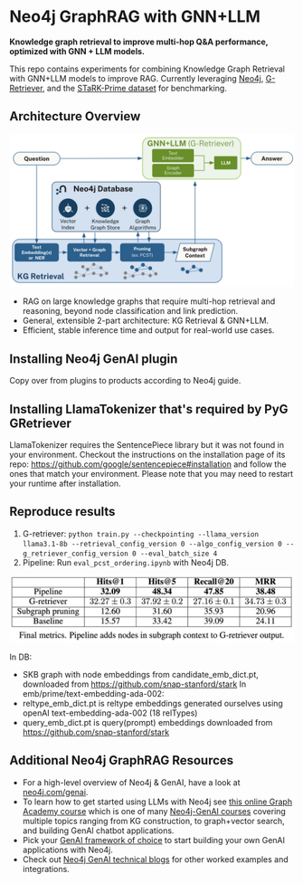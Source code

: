 # Neo4j GraphRAG with GNN+LLM

__Knowledge graph retrieval to improve multi-hop Q&A performance, optimized with GNN + LLM models.__

This repo contains experiments for combining Knowledge Graph Retrieval with GNN+LLM models to improve RAG.  Currently leveraging [Neo4j](https://neo4j.com/generativeai/), [G-Retriever](https://arxiv.org/abs/2402.07630), and the [STaRK-Prime dataset](https://stark.stanford.edu/dataset_prime.html) for benchmarking. 

## Architecture Overview

![Architecture](architecture.png)

- RAG on large knowledge graphs that require multi-hop retrieval and reasoning, beyond node classification and link prediction.
- General, extensible 2-part architecture: KG Retrieval & GNN+LLM.
- Efficient, stable inference time and output for real-world use cases.

## Installing Neo4j GenAI plugin
Copy over from plugins to products according to Neo4j guide.


## Installing LlamaTokenizer that's required by PyG GRetriever

LlamaTokenizer requires the SentencePiece library but it was not found in your environment. Checkout the instructions on the
installation page of its repo: https://github.com/google/sentencepiece#installation and follow the ones
that match your environment. Please note that you may need to restart your runtime after installation.


## Reproduce results
1. G-retriever:
`python train.py --checkpointing --llama_version llama3.1-8b --retrieval_config_version 0 --algo_config_version 0 --g_retriever_config_version 0 --eval_batch_size 4`
2. Pipeline:
Run `eval_pcst_ordering.ipynb` with Neo4j DB.
   
![Table Description](finalmetric.png)


In DB:
- SKB graph with node embeddings from candidate_emb_dict.pt, downloaded from https://github.com/snap-stanford/stark
In emb/prime/text-embedding-ada-002:
- reltype_emb_dict.pt is reltype embeddings generated ourselves using openAI text-embedding-ada-002 (18 relTypes)
- query_emb_dict.pt is query(prompt) embeddings downloaded from https://github.com/snap-stanford/stark

## Additional Neo4j GraphRAG Resources
- For a high-level overview of Neo4j & GenAI, have a look at [neo4j.com/genai](http://neo4j.com/genai).
- To learn how to get started using LLMs with Neo4j see [this online Graph Academy course](https://graphacademy.neo4j.com/courses/llm-fundamentals/) which is one of many [Neo4j-GenAI courses](https://graphacademy.neo4j.com/categories/llms/) covering multiple topics ranging from KG construction, to graph+vector search, and building GenAI chatbot applications.
- Pick your [GenAI framework of choice](https://neo4j.com/developer/genai-ecosystem/genai-frameworks/) to start building your own GenAI applications with Neo4j.
- Check out [Neo4j GenAI technical blogs](https://neo4j.com/developer-blog/tagged/genai/) for other worked examples and integrations.

